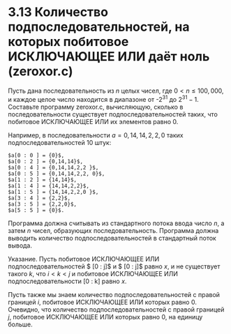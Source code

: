 # 3.13 Количество подпоследовательностей, на которых побитовое ИСКЛЮЧАЮЩЕЕ ИЛИ даёт ноль (zeroxor.c)
Пусть дана последовательность из $n$ целых чисел, где $0 < n \le 100,000$, и каждое целое число находится в диапазоне от -$2^{31}$ до $2^{31} - 1$. Составьте программу zeroxor.c, вычисляющую, сколько в последовательности существует подпоследовательностей таких, что побитовое ИСКЛЮЧАЮЩЕЕ ИЛИ их элементов равно $0$.

Например, в последовательности $a = {0,14,14,2, 2,0}$ таких подпоследовательностей $10$ штук:
```
$a[0 : 0 ] = {0}$,
$a[0 : 2 ] = {0,14,14}$,
$a[0 : 4 ] = {0,14,14,2,2 }$,
$a[0 : 5 ] = {0,14,14,2,2, 0}$,
$a[1 : 2 ] = {14,14}$,
$a[1 : 4 ] = {14,14,2,2}$,
$a[1 : 5 ] = {14,14,2,2,0 }$,
$a[3 : 4 ] = {2,2}$,
$a[3 : 5 ] = {2,2,0}$,
$a[5 : 5 ] = {0}$.
```
Программа должна считывать из стандартного потока ввода число $n$, а затем $n$ чисел, образующих последовательность. Программа должна выводить количество подпоследовательностей в стандартный поток вывода.

Указание. Пусть побитовое ИСКЛЮЧАЮЩЕЕ ИЛИ подпоследовательностей $ [0 : j]$ и $ [0 : j]$ равно $x$, и не существует такого $k$, что $i < k < j$ и побитовое ИСКЛЮЧАЮЩЕЕ ИЛИ подпоследовательности [0 : k] равно $x$.

Пусть также мы знаем количество подпоследовательностей с правой границей $i$, побитовое ИСКЛЮЧАЮЩЕЕ ИЛИ которых равно $0$. Очевидно, что количество подпоследовательностей с правой границей $j$, побитовое ИСКЛЮЧАЮЩЕЕ ИЛИ которых равно $0$, на единицу больше.
